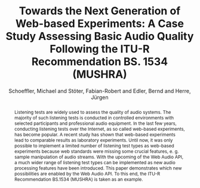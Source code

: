 --- 
title: "Towards the Next Generation of Web-based Experiments: A Case Study Assessing Basic Audio Quality Following the ITU-R Recommendation BS. 1534 (MUSHRA)" 
abstract: "Listening tests are widely used to assess the quality of audio systems. The majority of such listening tests is conducted in controlled environments with selected participants and professional audio equipment. In the last few years, conducting listening tests over the Internet, as so called web-based experiments, has become popular. A recent study has shown that web-based experiments lead to comparable results as laboratory experiments. Until now, it was only possible to implement a limited number of listening test types as web-based experiments because web standards were missing some crucial features, e. g. sample manipulation of audio streams. With the upcoming of the Web Audio API, a much wider range of listening test types can be implemented as new audio processing features have been introduced. This paper demonstrates which new possibilities are enabled by the Web Audio API. To this end, the ITU-R Recommendation BS.1534 (MUSHRA) is taken as an example." 
address: "Paris" 
author: "Schoeffler, Michael and Stöter, Fabian-Robert and Edler, Bernd and Herre, Jürgen"
webAuthor: "Michael Schoeffler, Fabian-Robert Stöter, Bernd Edler, Jürgen Herre" 
booktitle: "Proceedings of the International Web Audio Conference" 
editor: "Goldszmidt, Samuel and Schnell, Norbert and Saiz, Victor and Matuszewski, Benjamin" 
month: "Proceedings of the International Web Audio Conference"
pages: "undefined" 
publisher: "IRCAM" 
series: "WAC '15"
type: "Paper"  
year: "2015" 
id: "2015_8" 
tags: year2015
media: https://medias.ircam.fr/x5feecb 
pdflink: /_data/papers/pdf/2015/2015_8.pdf
ISSN: 2663-5844
---